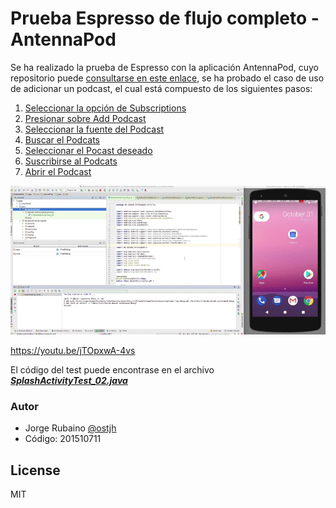 # Prueba Espresso de flujo completo - AntennaPod

Se ha realizado la prueba de Espresso con la aplicación AntennaPod, cuyo repositorio puede [consultarse en este enlace], se ha probado el caso de uso de adicionar un podcast, el cual está compuesto de los siguientes pasos:

1. [Seleccionar la opción de Subscriptions]
2. [Presionar sobre Add Podcast]
3. [Seleccionar la fuente del Podcast]
4. [Buscar el Podcats]
5. [Seleccionar el Pocast deseado]
6. [Suscribirse al Podcats]
7. [Abrir el Podcast]

![espresso](https://github.com/jhrubiano10/Taller_07_MISO_4208_ADB_Input_Telnet_Espresso/blob/master/Espresso/img/gif_espresso.gif?raw=true
)

https://youtu.be/jTOpxwA-4vs

El código del test puede encontrase en el archivo ***[SplashActivityTest_02.java]***


### Autor
* Jorge Rubaino [@ostjh]
* Código: 201510711

License
----
MIT

[@ostjh]:https://twitter.com/ostjh
[consultarse en este enlace]:https://github.com/AntennaPod/AntennaPod
[SplashActivityTest_02.java]:https://github.com/jhrubiano10/Taller_07_MISO_4208_ADB_Input_Telnet_Espresso/blob/master/Espresso/SplashActivityTest_02.java
[Seleccionar la opción de Subscriptions]:https://github.com/jhrubiano10/Taller_07_MISO_4208_ADB_Input_Telnet_Espresso/blob/master/Espresso/SplashActivityTest_02.java#L54
[Presionar sobre Add Podcast]:https://github.com/jhrubiano10/Taller_07_MISO_4208_ADB_Input_Telnet_Espresso/blob/master/Espresso/SplashActivityTest_02.java#L61
[Seleccionar la fuente del Podcast]:https://github.com/jhrubiano10/Taller_07_MISO_4208_ADB_Input_Telnet_Espresso/blob/master/Espresso/SplashActivityTest_02.java#L67
[Buscar el Podcats]:https://github.com/jhrubiano10/Taller_07_MISO_4208_ADB_Input_Telnet_Espresso/blob/master/Espresso/SplashActivityTest_02.java#L79
[Seleccionar el Pocast deseado]:https://github.com/jhrubiano10/Taller_07_MISO_4208_ADB_Input_Telnet_Espresso/blob/master/Espresso/SplashActivityTest_02.java#L99
[Suscribirse al Podcats]:https://github.com/jhrubiano10/Taller_07_MISO_4208_ADB_Input_Telnet_Espresso/blob/master/Espresso/SplashActivityTest_02.java#L114
[Abrir el Podcast]:https://github.com/jhrubiano10/Taller_07_MISO_4208_ADB_Input_Telnet_Espresso/blob/master/Espresso/SplashActivityTest_02.java#L127
